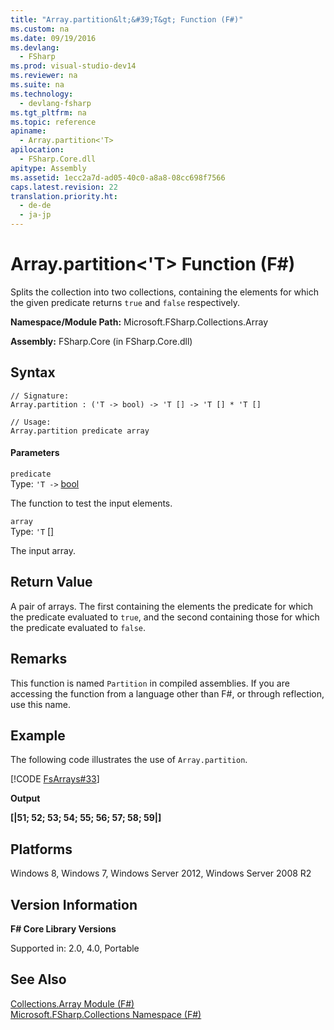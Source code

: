 ```yaml
---
title: "Array.partition&lt;&#39;T&gt; Function (F#)"
ms.custom: na
ms.date: 09/19/2016
ms.devlang: 
  - FSharp
ms.prod: visual-studio-dev14
ms.reviewer: na
ms.suite: na
ms.technology: 
  - devlang-fsharp
ms.tgt_pltfrm: na
ms.topic: reference
apiname: 
  - Array.partition<'T>
apilocation: 
  - FSharp.Core.dll
apitype: Assembly
ms.assetid: 1ecc2a7d-ad05-40c0-a8a8-08cc698f7566
caps.latest.revision: 22
translation.priority.ht: 
  - de-de
  - ja-jp
---
```

# Array.partition&lt;&#39;T&gt; Function (F#)
Splits the collection into two collections, containing the elements for which the given predicate returns `true` and `false` respectively.  
  
 **Namespace/Module Path:** Microsoft.FSharp.Collections.Array  
  
 **Assembly:** FSharp.Core (in FSharp.Core.dll)  
  
## Syntax  
  
```  
// Signature:  
Array.partition : ('T -> bool) -> 'T [] -> 'T [] * 'T []  
  
// Usage:  
Array.partition predicate array  
```  
  
#### Parameters  
 `predicate`  
 Type: `'T ->` [bool](../Topic/Core.bool%20Type%20Abbreviation%20\(F%23\).md)  
  
 The function to test the input elements.  
  
 `array`  
 Type: `'T` [&#91;&#93;](../vs140/Core.--T--Type--F#-2.md)  
  
 The input array.  
  
## Return Value  
 A pair of arrays. The first containing the elements the predicate for which the predicate evaluated to `true`, and the second containing those for which the predicate evaluated to `false`.  
  
## Remarks  
 This function is named `Partition` in compiled assemblies. If you are accessing the function from a language other than F#, or through reflection, use this name.  
  
## Example  
 The following code illustrates the use of `Array.partition`.  
  
 [!CODE [FsArrays#33](../CodeSnippet/VS_Snippets_Fsharp/fsarrays#33)]  
  
 **Output**  
  
 **[&#124;51; 52; 53; 54; 55; 56; 57; 58; 59&#124;]**   
## Platforms  
 Windows 8, Windows 7, Windows Server 2012, Windows Server 2008 R2  
  
## Version Information  
 **F# Core Library Versions**  
  
 Supported in: 2.0, 4.0, Portable  
  
## See Also  
 [Collections.Array Module (F#)](../Topic/Collections.Array%20Module%20\(F%23\).md)   
 [Microsoft.FSharp.Collections Namespace (F#)](../Topic/Microsoft.FSharp.Collections%20Namespace%20\(F%23\).md)